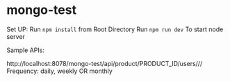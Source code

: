 # mongo-test

Set UP:
    Run `npm install` from Root Directory
    Run `npm run dev` To start node server

    
Sample APIs:

http://localhost:8078/mongo-test/api/product/PRODUCT_ID/users/<Start Date>/<End Date>/<Frequency>
Frequency: daily, weekly OR monthly

